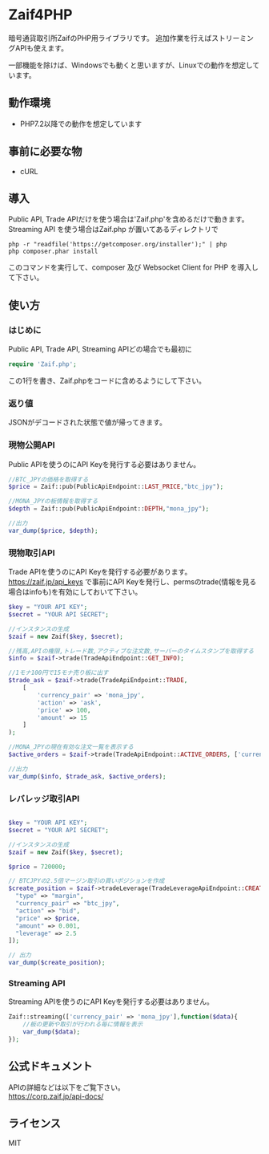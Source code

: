 # Zaif4PHP

暗号通貨取引所ZaifのPHP用ライブラリです。
追加作業を行えばストリーミングAPIも使えます。

一部機能を除けば、Windowsでも動くと思いますが、Linuxでの動作を想定しています。

## 動作環境
- PHP7.2以降での動作を想定しています

## 事前に必要な物
- cURL

## 導入
Public API, Trade APIだけを使う場合は'Zaif.php'を含めるだけで動きます。
Streaming API を使う場合はZaif.php が置いてあるディレクトリで
```
php -r "readfile('https://getcomposer.org/installer');" | php
php composer.phar install
```
このコマンドを実行して、composer 及び Websocket Client for PHP を導入して下さい。

## 使い方

### はじめに

Public API, Trade API, Streaming APIどの場合でも最初に
```php
require 'Zaif.php';
```
この1行を書き、Zaif.phpをコードに含めるようにして下さい。

### 返り値
JSONがデコードされた状態で値が帰ってきます。

### 現物公開API

Public APIを使うのにAPI Keyを発行する必要はありません。
```php
//BTC_JPYの価格を取得する
$price = Zaif::pub(PublicApiEndpoint::LAST_PRICE,"btc_jpy");

//MONA_JPYの板情報を取得する
$depth = Zaif::pub(PublicApiEndpoint::DEPTH,"mona_jpy");

//出力
var_dump($price, $depth);
```
### 現物取引API

Trade APIを使うのにAPI Keyを発行する必要があります。
https://zaif.jp/api_keys で事前にAPI Keyを発行し、permsのtrade(情報を見る場合はinfoも)を有効にしておいて下さい。
```php
$key = "YOUR API KEY";
$secret = "YOUR API SECRET";

//インスタンスの生成
$zaif = new Zaif($key, $secret);

//残高,APIの権限,トレード数,アクティブな注文数,サーバーのタイムスタンプを取得する
$info = $zaif->trade(TradeApiEndpoint::GET_INFO);

//1モナ100円で15モナ売り板に出す
$trade_ask = $zaif->trade(TradeApiEndpoint::TRADE,
	[
		'currency_pair' => 'mona_jpy',
		'action' => 'ask',
		'price' => 100,
		'amount' => 15 
	]
);

//MONA_JPYの現在有効な注文一覧を表示する
$active_orders = $zaif->trade(TradeApiEndpoint::ACTIVE_ORDERS, ['currency_pair' => 'mona_jpy']);

//出力
var_dump($info, $trade_ask, $active_orders);
```

### レバレッジ取引API

```php

$key = "YOUR API KEY";
$secret = "YOUR API SECRET";

//インスタンスの生成
$zaif = new Zaif($key, $secret);

$price = 720000;

// BTCJPYの2.5倍マージン取引の買いポジションを作成
$create_position = $zaif->tradeLeverage(TradeLeverageApiEndpoint::CREATE_POSITION, [
  "type" => "margin",
  "currency_pair" => "btc_jpy",
  "action" => "bid",
  "price" => $price,
  "amount" => 0.001,
  "leverage" => 2.5
]);

// 出力
var_dump($create_position);

```

### Streaming API

Streaming APIを使うのにAPI Keyを発行する必要はありません。
```php
Zaif::streaming(['currency_pair' => 'mona_jpy'],function($data){
	//板の更新や取引が行われる毎に情報を表示
	var_dump($data);
});
```
## 公式ドキュメント
APIの詳細などは以下をご覧下さい。  
https://corp.zaif.jp/api-docs/

## ライセンス
MIT
